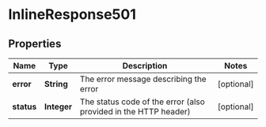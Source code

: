 
# InlineResponse501

## Properties
Name | Type | Description | Notes
------------ | ------------- | ------------- | -------------
**error** | **String** | The error message describing the error |  [optional]
**status** | **Integer** | The status code of the error (also provided in the HTTP header) |  [optional]




